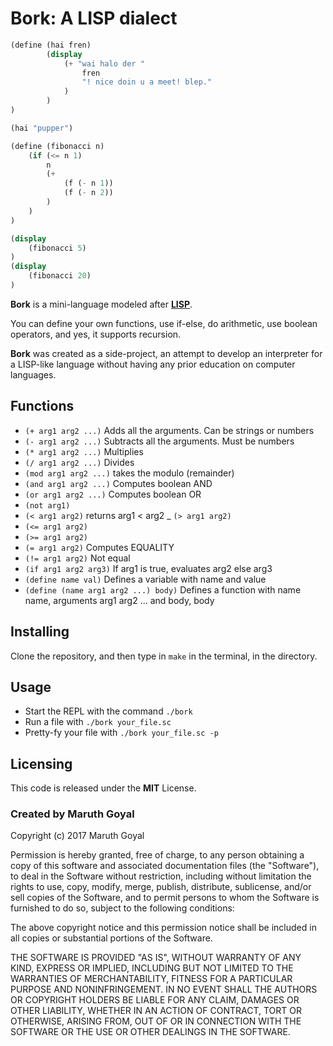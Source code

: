 # Bork: A LISP dialect
```scheme
(define (hai fren) 
		(display 
			(+ "wai halo der " 
				fren 
				"! nice doin u a meet! blep."
			)
		)
)

(hai "pupper")
```

```scheme
(define (fibonacci n) 
	(if (<= n 1) 
		n 
		(+ 
			(f (- n 1)) 
			(f (- n 2))
		)
	)
)

(display 
	(fibonacci 5)
)
(display 
	(fibonacci 20)
)
```

**Bork** is a mini-language modeled after [**LISP**](https://en.wikipedia.org/wiki/Lisp_(programming_language)).

You can define your own functions, use if-else, do arithmetic, use boolean operators, and yes, it supports recursion. 

**Bork** was created as a side-project, an attempt to develop an interpreter for a LISP-like language without having any prior education on computer languages.

## Functions
- `(+ arg1 arg2 ...)` Adds all the arguments. Can be strings or numbers
- `(- arg1 arg2 ...)` Subtracts all the arguments. Must be numbers
- `(* arg1 arg2 ...)` Multiplies
- `(/ arg1 arg2 ...)` Divides
- `(mod arg1 arg2 ...)` takes the modulo (remainder)
- `(and arg1 arg2 ...)` Computes boolean AND
- `(or arg1 arg2 ...)` Computes boolean OR
- `(not arg1)`
- `(< arg1 arg2)` returns arg1 < arg2
_ `(> arg1 arg2)`
- `(<= arg1 arg2)`
- `(>= arg1 arg2)`
- `(= arg1 arg2)` Computes EQUALITY
- `(!= arg1 arg2)` Not equal
- `(if arg1 arg2 arg3)` If arg1 is true, evaluates arg2 else arg3
- `(define name val)` Defines a variable with name _<name>_ and value _<val>_
- `(define (name arg1 arg2 ...) body)` Defines a function with name name, arguments arg1 arg2 ... and body, body

## Installing
Clone the repository, and then type in `make` in the terminal, in the directory.

## Usage
- Start the REPL with the command `./bork`
- Run a file with `./bork your_file.sc`
- Pretty-fy your file with `./bork your_file.sc -p`

## Licensing
This code is released under the **MIT** License.
### Created by Maruth Goyal

Copyright (c) 2017 Maruth Goyal

Permission is hereby granted, free of charge, to any person obtaining a copy
of this software and associated documentation files (the "Software"), to deal
in the Software without restriction, including without limitation the rights
to use, copy, modify, merge, publish, distribute, sublicense, and/or sell
copies of the Software, and to permit persons to whom the Software is
furnished to do so, subject to the following conditions:

The above copyright notice and this permission notice shall be included in all
copies or substantial portions of the Software.

THE SOFTWARE IS PROVIDED "AS IS", WITHOUT WARRANTY OF ANY KIND, EXPRESS OR
IMPLIED, INCLUDING BUT NOT LIMITED TO THE WARRANTIES OF MERCHANTABILITY,
FITNESS FOR A PARTICULAR PURPOSE AND NONINFRINGEMENT. IN NO EVENT SHALL THE
AUTHORS OR COPYRIGHT HOLDERS BE LIABLE FOR ANY CLAIM, DAMAGES OR OTHER
LIABILITY, WHETHER IN AN ACTION OF CONTRACT, TORT OR OTHERWISE, ARISING FROM,
OUT OF OR IN CONNECTION WITH THE SOFTWARE OR THE USE OR OTHER DEALINGS IN THE
SOFTWARE.